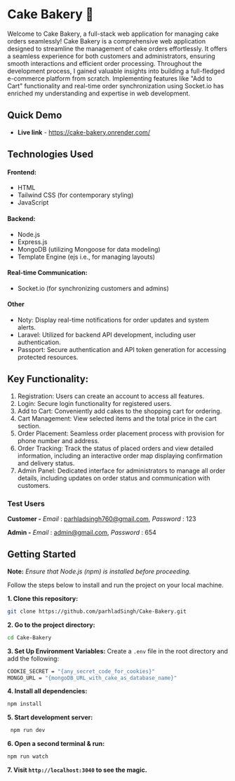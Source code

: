 # Cake Bakery 🍰

Welcome to Cake Bakery, a full-stack web application for managing cake orders seamlessly! Cake Bakery is a comprehensive web application designed to streamline the management of cake orders effortlessly. It offers a seamless experience for both customers and administrators, ensuring smooth interactions and efficient order processing. Throughout the development process, I gained valuable insights into building a full-fledged e-commerce platform from scratch. Implementing features like "Add to Cart" functionality and real-time order synchronization using Socket.io has enriched my understanding and expertise in web development.

## Quick Demo

- **Live link** - https://cake-bakery.onrender.com/


## Technologies Used
#### Frontend:
- HTML
- Tailwind CSS (for contemporary styling)
- JavaScript

#### Backend:
- Node.js
- Express.js
- MongoDB (utilizing Mongoose for data modeling)
- Template Engine (ejs i.e., for managing layouts)

#### Real-time Communication:
- Socket.io (for synchronizing customers and admins)

#### Other 
- Noty: Display real-time notifications for order updates and system alerts.
- Laravel: Utilized for backend API development, including user authentication.
- Passport: Secure authentication and API token generation for accessing protected resources.

## Key Functionality:
1. Registration: Users can create an account to access all features.
2. Login: Secure login functionality for registered users.
3. Add to Cart: Conveniently add cakes to the shopping cart for ordering.
4. Cart Management: View selected items and the total price in the cart section.
5. Order Placement: Seamless order placement process with provision for phone number and address.
6. Order Tracking: Track the status of placed orders and view detailed information, including an interactive order map displaying confirmation and delivery status.
7. Admin Panel: Dedicated interface for administrators to manage all order details, including updates on order status and communication with customers.

### Test Users

**Customer -**  *Email* : parhladsingh760@gmail.com, *Password* : 123  

**Admin -**  *Email* : admin@gmail.com, *Password* : 654

## Getting Started 

**Note:** *Ensure that Node.js (npm) is installed before proceeding.*

Follow the steps below to install and run the project on your local machine.

**1. Clone this repository:**
  ```bash
  git clone https://github.com/parhladSingh/Cake-Bakery.git
  ```
**2. Go to the project directory:**
  ```bash
  cd Cake-Bakery
  ```
**3. Set Up Environment Variables:**
  Create a `.env` file in the root directory and add the following:
  ```bash
  COOKIE_SECRET = "{any_secret_code_for_cookies}"
  MONGO_URL = "{mongoDB_URL_with_cake_as_database_name}"
  ```
**4. Install all dependencies:**
  ```bash
  npm install
  ```
**5. Start development server:**
  ```bash
   npm run dev
  ```
**6. Open a second terminal & run:**
  ```bash
  npm run watch
  ```
**7. Visit `http://localhost:3040` to see the magic.**
